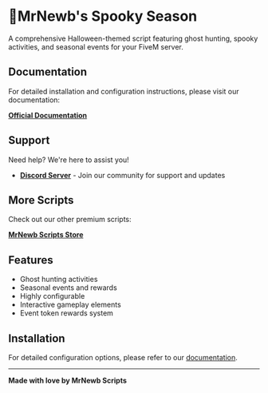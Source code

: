 # 🎃MrNewb's Spooky Season

A comprehensive Halloween-themed script featuring ghost hunting, spooky activities, and seasonal events for your FiveM server.

## Documentation

For detailed installation and configuration instructions, please visit our documentation:

**[Official Documentation](https://mrnewbs-scrips.gitbook.io/guide)**

## Support

Need help? We're here to assist you!

- **[Discord Server](https://discord.gg/mrnewbscripts)** - Join our community for support and updates

## More Scripts

Check out our other premium scripts:

**[MrNewb Scripts Store](https://mrnewbscripts.tebex.io/)**

## Features

- Ghost hunting activities
- Seasonal events and rewards
- Highly configurable
- Interactive gameplay elements
- Event token rewards system

## Installation

For detailed configuration options, please refer to our [documentation](https://mrnewbs-scrips.gitbook.io/guide).

---

**Made with love by MrNewb Scripts**
